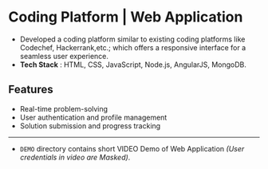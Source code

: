 # Coding Platform | Web Application
* Developed a coding platform similar to existing coding platforms like Codechef, Hackerrank,etc.; which offers a responsive interface for a seamless user experience.
* **Tech Stack** : HTML, CSS, JavaScript, Node.js, AngularJS, MongoDB.
## Features
- Real-time problem-solving
- User authentication and profile management
- Solution submission and progress tracking
---
* `DEMO` directory contains short VIDEO Demo of Web Application _(User credentials in video are Masked)_.

